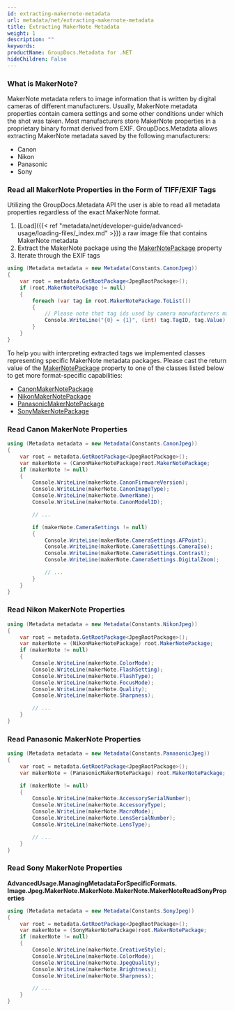 ```yaml
---
id: extracting-makernote-metadata
url: metadata/net/extracting-makernote-metadata
title: Extracting MakerNote Metadata
weight: 1
description: ""
keywords: 
productName: GroupDocs.Metadata for .NET
hideChildren: False
---
```

### What is MakerNote?

MakerNote metadata refers to image information that is written by digital cameras of different manufacturers. Usually, MakerNote metadata properties contain camera settings and some other conditions under which the shot was taken. Most manufacturers store MakerNote properties in a proprietary binary format derived from EXIF. GroupDocs.Metadata allows extracting MakerNote metadata saved by the following manufacturers:

*   Canon
*   Nikon
*   Panasonic
*   Sony

### Read all MakerNote Properties in the Form of TIFF/EXIF Tags

Utilizing the GroupDocs.Metadata API the user is able to read all metadata properties regardless of the exact MakerNote format.

1.  [Load]({{< ref "metadata/net/developer-guide/advanced-usage/loading-files/_index.md" >}}) a raw image file that contains MakerNote metadata
2.  Extract the MakerNote package using the [MakerNotePackage](https://reference.groupdocs.com/net/metadata/groupdocs.metadata.formats.image/jpegrootpackage/properties/makernotepackage) property
3.  Iterate through the EXIF tags 

```csharp
using (Metadata metadata = new Metadata(Constants.CanonJpeg))
{
	var root = metadata.GetRootPackage<JpegRootPackage>();
	if (root.MakerNotePackage != null)
	{
		foreach (var tag in root.MakerNotePackage.ToList())
		{
			// Please note that tag ids used by camera manufacturers may intersect with the ids defined in the TIFF/EXIF specification
			Console.WriteLine("{0} = {1}", (int) tag.TagID, tag.Value);
		}
	}
}
```

To help you with interpreting extracted tags we implemented classes representing specific MakerNote metadata packages. Please cast the return value of the [MakerNotePackage](https://reference.groupdocs.com/net/metadata/groupdocs.metadata.formats.image/jpegrootpackage/properties/makernotepackage) property to one of the classes listed below to get more format-specific capabilities:

*   [CanonMakerNotePackage](https://reference.groupdocs.com/net/metadata/groupdocs.metadata.standards.exif.makernote/canonmakernotepackage)
*   [NikonMakerNotePackage](https://reference.groupdocs.com/net/metadata/groupdocs.metadata.standards.exif.makernote/nikonmakernotepackage)
*   [PanasonicMakerNotePackage](https://reference.groupdocs.com/net/metadata/groupdocs.metadata.standards.exif.makernote/panasonicmakernotepackage)
*   [SonyMakerNotePackage](https://reference.groupdocs.com/net/metadata/groupdocs.metadata.standards.exif.makernote/sonymakernotepackage)

### Read Canon MakerNote Properties

```csharp
using (Metadata metadata = new Metadata(Constants.CanonJpeg))
{
	var root = metadata.GetRootPackage<JpegRootPackage>();
	var makerNote = (CanonMakerNotePackage)root.MakerNotePackage;
	if (makerNote != null)
	{
		Console.WriteLine(makerNote.CanonFirmwareVersion);
		Console.WriteLine(makerNote.CanonImageType);
		Console.WriteLine(makerNote.OwnerName);
		Console.WriteLine(makerNote.CanonModelID);

		// ...

		if (makerNote.CameraSettings != null)
		{
			Console.WriteLine(makerNote.CameraSettings.AFPoint);
			Console.WriteLine(makerNote.CameraSettings.CameraIso);
			Console.WriteLine(makerNote.CameraSettings.Contrast);
			Console.WriteLine(makerNote.CameraSettings.DigitalZoom);

			// ...
		}
	}
}
```

### Read Nikon MakerNote Properties

```csharp
using (Metadata metadata = new Metadata(Constants.NikonJpeg))
{
	var root = metadata.GetRootPackage<JpegRootPackage>();
	var makerNote = (NikonMakerNotePackage) root.MakerNotePackage;
	if (makerNote != null)
	{
		Console.WriteLine(makerNote.ColorMode);
		Console.WriteLine(makerNote.FlashSetting);
		Console.WriteLine(makerNote.FlashType);
		Console.WriteLine(makerNote.FocusMode);
		Console.WriteLine(makerNote.Quality);
		Console.WriteLine(makerNote.Sharpness);

		// ...
	}
}
```

### Read Panasonic MakerNote Properties

```csharp
using (Metadata metadata = new Metadata(Constants.PanasonicJpeg))
{
	var root = metadata.GetRootPackage<JpegRootPackage>();
	var makerNote = (PanasonicMakerNotePackage) root.MakerNotePackage;

	if (makerNote != null)
	{
		Console.WriteLine(makerNote.AccessorySerialNumber);
		Console.WriteLine(makerNote.AccessoryType);
		Console.WriteLine(makerNote.MacroMode);
		Console.WriteLine(makerNote.LensSerialNumber);
		Console.WriteLine(makerNote.LensType);

		// ...
	}
}
```

### Read Sony MakerNote Properties

**AdvancedUsage.ManagingMetadataForSpecificFormats.<WBR>Image.Jpeg.MakerNote.MakerNote.MakerNote.MakerNoteReadSonyProperties**

```csharp
using (Metadata metadata = new Metadata(Constants.SonyJpeg))
{
	var root = metadata.GetRootPackage<JpegRootPackage>();
	var makerNote = (SonyMakerNotePackage)root.MakerNotePackage;
	if (makerNote != null)
	{
		Console.WriteLine(makerNote.CreativeStyle);
		Console.WriteLine(makerNote.ColorMode);
		Console.WriteLine(makerNote.JpegQuality);
		Console.WriteLine(makerNote.Brightness);
		Console.WriteLine(makerNote.Sharpness);

		// ...
	}
}
```
